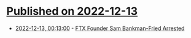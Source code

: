 # [Published on 2022-12-13](index.md)

* [2022-12-13, 00:13:00](https://yro.slashdot.org/story/22/12/13/0010250/ftx-founder-sam-bankman-fried-arrested?utm_source=rss1.0mainlinkanon&utm_medium=feed) - [FTX Founder Sam Bankman-Fried Arrested](https://yro.slashdot.org/story/22/12/13/0010250/ftx-founder-sam-bankman-fried-arrested?utm_source=rss1.0mainlinkanon&utm_medium=feed)
